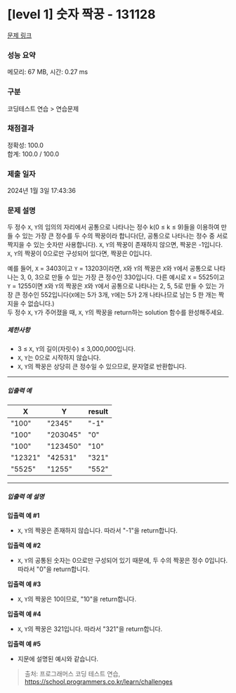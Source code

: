 # [level 1] 숫자 짝꿍 - 131128 

[문제 링크](https://school.programmers.co.kr/learn/courses/30/lessons/131128) 

### 성능 요약

메모리: 67 MB, 시간: 0.27 ms

### 구분

코딩테스트 연습 > 연습문제

### 채점결과

정확성: 100.0<br/>합계: 100.0 / 100.0

### 제출 일자

2024년 1월 3일 17:43:36

### 문제 설명

<p>두 정수 <code>X</code>, <code>Y</code>의 임의의 자리에서 공통으로 나타나는 정수 k(0 ≤ k ≤ 9)들을 이용하여 만들 수 있는 가장 큰 정수를 두 수의 짝꿍이라 합니다(단, 공통으로 나타나는 정수 중 서로 짝지을 수 있는 숫자만 사용합니다). <code>X</code>, <code>Y</code>의 짝꿍이 존재하지 않으면, 짝꿍은 -1입니다. <code>X</code>, <code>Y</code>의 짝꿍이 0으로만 구성되어 있다면, 짝꿍은 0입니다.</p>

<p>예를 들어, <code>X</code> = 3403이고 <code>Y</code> = 13203이라면, <code>X</code>와 <code>Y</code>의 짝꿍은 <code>X</code>와 <code>Y</code>에서 공통으로 나타나는 3, 0, 3으로 만들 수 있는 가장 큰 정수인 330입니다. 다른 예시로 <code>X</code> = 5525이고 <code>Y</code> = 1255이면 <code>X</code>와 <code>Y</code>의 짝꿍은 <code>X</code>와 <code>Y</code>에서 공통으로 나타나는 2, 5, 5로 만들 수 있는 가장 큰 정수인 552입니다(<code>X</code>에는 5가 3개, <code>Y</code>에는 5가 2개 나타나므로 남는 5 한 개는 짝 지을 수 없습니다.)<br>
두 정수 <code>X</code>, <code>Y</code>가 주어졌을 때, <code>X</code>, <code>Y</code>의 짝꿍을 return하는 solution 함수를 완성해주세요.</p>

<h5>제한사항</h5>

<ul>
<li>3 ≤ <code>X</code>, <code>Y</code>의 길이(자릿수) ≤ 3,000,000입니다.</li>
<li><code>X</code>, <code>Y</code>는 0으로 시작하지 않습니다.</li>
<li><code>X</code>, <code>Y</code>의 짝꿍은 상당히 큰 정수일 수 있으므로, 문자열로 반환합니다.</li>
</ul>

<hr>

<h5>입출력 예</h5>
<table class="table">
        <thead><tr>
<th>X</th>
<th>Y</th>
<th>result</th>
</tr>
</thead>
        <tbody><tr>
<td>"100"</td>
<td>"2345"</td>
<td>"-1"</td>
</tr>
<tr>
<td>"100"</td>
<td>"203045"</td>
<td>"0"</td>
</tr>
<tr>
<td>"100"</td>
<td>"123450"</td>
<td>"10"</td>
</tr>
<tr>
<td>"12321"</td>
<td>"42531"</td>
<td>"321"</td>
</tr>
<tr>
<td>"5525"</td>
<td>"1255"</td>
<td>"552"</td>
</tr>
</tbody>
      </table>
<hr>

<h5>입출력 예 설명</h5>

<p><strong>입출력 예 #1</strong></p>

<ul>
<li><code>X</code>, <code>Y</code>의 짝꿍은 존재하지 않습니다. 따라서 "-1"을 return합니다.</li>
</ul>

<p><strong>입출력 예 #2</strong></p>

<ul>
<li><code>X</code>, <code>Y</code>의 공통된 숫자는 0으로만 구성되어 있기 때문에, 두 수의 짝꿍은 정수 0입니다. 따라서 "0"을 return합니다.</li>
</ul>

<p><strong>입출력 예 #3</strong></p>

<ul>
<li><code>X</code>, <code>Y</code>의 짝꿍은 10이므로, "10"을 return합니다.</li>
</ul>

<p><strong>입출력 예 #4</strong></p>

<ul>
<li><code>X</code>, <code>Y</code>의 짝꿍은 321입니다. 따라서 "321"을 return합니다.</li>
</ul>

<p><strong>입출력 예 #5</strong></p>

<ul>
<li>지문에 설명된 예시와 같습니다.</li>
</ul>


> 출처: 프로그래머스 코딩 테스트 연습, https://school.programmers.co.kr/learn/challenges